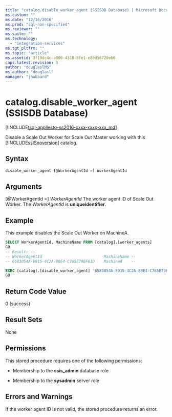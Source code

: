 ```yaml
---
title: "catalog.disable_worker_agent (SSISDB Database) | Microsoft Docs"
ms.custom: ""
ms.date: "12/16/2016"
ms.prod: "sql-non-specified"
ms.reviewer: ""
ms.suite: ""
ms.technology: 
  - "integration-services"
ms.tgt_pltfrm: ""
ms.topic: "article"
ms.assetid: 3f19dc4c-a000-4318-8fe1-e80d56720e66
caps.latest.revision: 3
author: "douglaslMS"
ms.author: "douglasl"
manager: "jhubbard"
---
```

# catalog.disable_worker_agent (SSISDB Database)
[!INCLUDE[tsql-appliesto-ss2016-xxxx-xxxx-xxx_md](../../includes/tsql-appliesto-ss2016-xxxx-xxxx-xxx-md.md)]

Disable a Scale Out Worker for Scale Out Master working with this [!INCLUDE[ssISnoversion](../../includes/ssisnoversion-md.md)] catalog.

## Syntax

```sql
disable_worker_agent [@WorkerAgentId =] WorkerAgentId
```
## Arguments
[@WorkerAgentId =] *WorkerAgentId*
The worker agent ID of Scale Out Worker. The *WorkerAgentId* is **uniqueidentifier**.

## Example
This example disables the Scale Out Worker on MachineA.
```sql
SELECT WorkerAgentId, MachineName FROM [catalog].[worker_agents]
GO
-- Result: --
-- WorkerAgentId                           MachineName --
-- 6583054A-E915-4C2A-80E4-C765E79EF61D    MachineA    --

EXEC [catalog].[disable_worker_agent] '6583054A-E915-4C2A-80E4-C765E79EF61D'
GO 
```

## Return Code Value  
 0 (success)  
  
## Result Sets  
 None  

## Permissions  
 This stored procedure requires one of the following permissions:  
  
-   Membership to the **ssis_admin** database role  
  
-   Membership to the **sysadmin** server role 

## Errors and Warnings
If the worker agent ID is not valid, the stored procedure returns an error.
